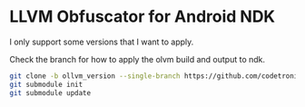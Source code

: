 # LLVM Obfuscator for Android NDK

I only support some versions that I want to apply.

Check the branch for how to apply the olvm build and output to ndk.

```sh
git clone -b ollvm_version --single-branch https://github.com/codetronik/ollvm-ndk
git submodule init
git submodule update
```
